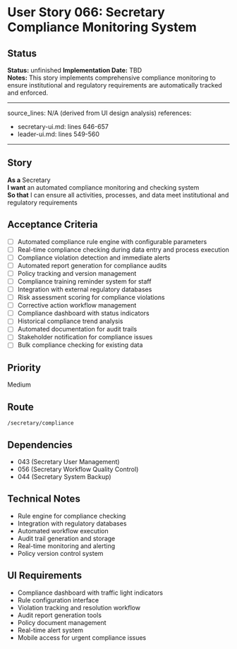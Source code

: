 # User Story 066: Secretary Compliance Monitoring System

## Status
**Status:** unfinished
**Implementation Date:** TBD  
**Notes:** This story implements comprehensive compliance monitoring to ensure institutional and regulatory requirements are automatically tracked and enforced.

---
source_lines: N/A (derived from UI design analysis)
references:
  - secretary-ui.md: lines 646-657
  - leader-ui.md: lines 549-560
---

## Story
**As a** Secretary  
**I want** an automated compliance monitoring and checking system  
**So that** I can ensure all activities, processes, and data meet institutional and regulatory requirements

## Acceptance Criteria
- [ ] Automated compliance rule engine with configurable parameters
- [ ] Real-time compliance checking during data entry and process execution
- [ ] Compliance violation detection and immediate alerts
- [ ] Automated report generation for compliance audits
- [ ] Policy tracking and version management
- [ ] Compliance training reminder system for staff
- [ ] Integration with external regulatory databases
- [ ] Risk assessment scoring for compliance violations
- [ ] Corrective action workflow management
- [ ] Compliance dashboard with status indicators
- [ ] Historical compliance trend analysis
- [ ] Automated documentation for audit trails
- [ ] Stakeholder notification for compliance issues
- [ ] Bulk compliance checking for existing data

## Priority
Medium

## Route
`/secretary/compliance`

## Dependencies
- 043 (Secretary User Management)
- 056 (Secretary Workflow Quality Control)
- 044 (Secretary System Backup)

## Technical Notes
- Rule engine for compliance checking
- Integration with regulatory databases
- Automated workflow execution
- Audit trail generation and storage
- Real-time monitoring and alerting
- Policy version control system

## UI Requirements
- Compliance dashboard with traffic light indicators
- Rule configuration interface
- Violation tracking and resolution workflow
- Audit report generation tools
- Policy document management
- Real-time alert system
- Mobile access for urgent compliance issues
